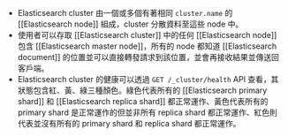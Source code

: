 - Elasticsearch cluster 由一個或多個有著相同 `cluster.name` 的 [[Elasticsearch node]] 組成，cluster 分散資料至這些 node 中。
 - 使用者可以存取 [[Elasticsearch cluster]] 中的任何 [[Elasticsearch node]] 包含 [[Elasticsearch master node]]，所有的 node 都知道 [[Elasticsearch document]] 的位置並可以直接轉發請求到該位置，並會再接收結果並傳送回客戶端。
- Elasticsearch cluster 的健康可以透過 `GET /_cluster/health` API 查看，其狀態包含紅、黃、綠三種顏色。綠色代表所有的 [[Elasticsearch primary shard]] 和 [[Elasticsearch replica shard]] 都正常運作、黃色代表所有的 primary shard 是正常運作的但並非所有 replica shard 都正常運作、紅色則代表並沒有所有的 primary shard 和 replica shard 都正常運作。